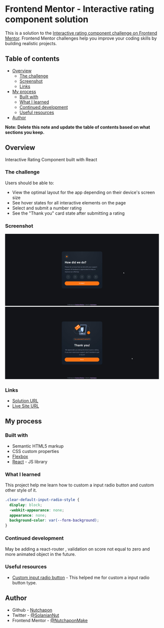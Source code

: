 # Frontend Mentor - Interactive rating component solution

This is a solution to the [Interactive rating component challenge on Frontend Mentor](https://www.frontendmentor.io/challenges/interactive-rating-component-koxpeBUmI). Frontend Mentor challenges help you improve your coding skills by building realistic projects.

## Table of contents

- [Overview](#overview)
  - [The challenge](#the-challenge)
  - [Screenshot](#screenshot)
  - [Links](#links)
- [My process](#my-process)
  - [Built with](#built-with)
  - [What I learned](#what-i-learned)
  - [Continued development](#continued-development)
  - [Useful resources](#useful-resources)
- [Author](#author)

**Note: Delete this note and update the table of contents based on what sections you keep.**

## Overview

Interactive Rating Component built with React

### The challenge

Users should be able to:

- View the optimal layout for the app depending on their device's screen size
- See hover states for all interactive elements on the page
- Select and submit a number rating
- See the "Thank you" card state after submitting a rating

### Screenshot

![](./screenshot1.jpg)
![](./screenshot2.jpg)

### Links

- [Solution URL](https://github.com/NutchaponMake/interactive-rating-component)
- [Live Site URL](https://interactive-rating-component-c5c7-nutchaponmake.vercel.app/)

## My process

### Built with

- Semantic HTML5 markup
- CSS custom properties
- [Flexbox](https://css-tricks.com/snippets/css/a-guide-to-flexbox/)
- [React](https://reactjs.org/) - JS library

### What I learned

This project help me learn how to custom a input radio button and custom other style of it.

```css
.clear-default-input-radio-style {
  display: block;
  -webkit-appearance: none;
  appearance: none;
  background-color: var(--form-background);
}
```

### Continued development

May be adding a react-router , validation on score not equal to zero and more animated object in the future.

### Useful resources

- [Custom input radio button](https://moderncss.dev/pure-css-custom-styled-radio-buttons/) - This helped me for custom a input radio button type.

## Author

- Github - [Nutchapon](https://github.com/NutchaponMake)
- Twitter - [@SolanianNut](https://twitter.com/SolanianNut)
- Frontend Mentor - [@NutchaponMake](https://www.frontendmentor.io/profile/NutchaponMake)
